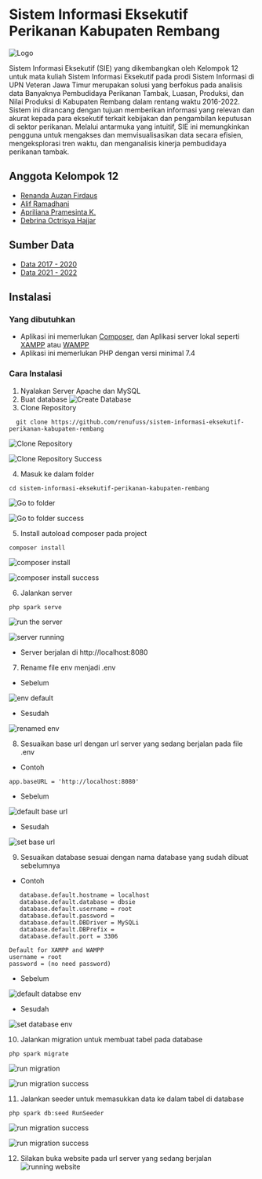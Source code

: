 
# Sistem Informasi Eksekutif Perikanan Kabupaten Rembang



![Logo](https://i.postimg.cc/Dyp9HhY7/logo-wide.png)

Sistem Informasi Eksekutif (SIE) yang dikembangkan oleh Kelompok 12 untuk mata kuliah Sistem Informasi Eksekutif pada prodi Sistem Informasi di UPN Veteran Jawa Timur merupakan solusi yang berfokus pada analisis data Banyaknya Pembudidaya Perikanan Tambak, Luasan, Produksi, dan Nilai Produksi di Kabupaten Rembang dalam rentang waktu 2016-2022. Sistem ini dirancang dengan tujuan memberikan informasi yang relevan dan akurat kepada para eksekutif terkait kebijakan dan pengambilan keputusan di sektor perikanan. Melalui antarmuka yang intuitif, SIE ini memungkinkan pengguna untuk mengakses dan memvisualisasikan data secara efisien, mengeksplorasi tren waktu, dan menganalisis kinerja pembudidaya perikanan tambak.

## Anggota Kelompok 12

- [Renanda Auzan Firdaus](https://www.github.com/renufuss)
- [Alif Ramadhani](#)
- [Apriliana Pramesinta K.](#)
- [Debrina Octrisya Hajjar](#)


## Sumber Data

 - [Data 2017 - 2020](https://rembangkab.bps.go.id/statictable/2023/06/25/815/banyaknya-pembudidaya-perikanan-tambak-luasan-produksi-dan-nilai-produksi-di-kabupaten-rembang-2016-2020.html)
 - [Data 2021 - 2022](https://rembangkab.bps.go.id/statictable/2023/06/25/816/banyaknya-pembudidaya-perikanan-tambak-luasan-produksi-dan-nilai-produksi-di-kabupaten-rembang-2021-2022.html)



## Instalasi

### Yang dibutuhkan

- Aplikasi ini memerlukan [Composer](https://getcomposer.org/), dan Aplikasi server lokal seperti [XAMPP](https://www.apachefriends.org/) atau [WAMPP](https://www.wampserver.com/en/)
- Aplikasi ini memerlukan PHP dengan versi minimal 7.4

### Cara Instalasi

1. Nyalakan Server Apache dan MySQL
2. Buat database
![Create Database](https://i.postimg.cc/SRNF9xjz/image.png)
3. Clone Repository
```
  git clone https://github.com/renufuss/sistem-informasi-eksekutif-perikanan-kabupaten-rembang
```
![Clone Repository](https://i.postimg.cc/JhwfqqG8/image.png)

![Clone Repository Success](https://i.postimg.cc/wvqbfbzC/image.png)

4. Masuk ke dalam folder
```
cd sistem-informasi-eksekutif-perikanan-kabupaten-rembang
```
![Go to folder](https://i.postimg.cc/k51hHv5D/image.png)

![Go to folder success](https://i.postimg.cc/bNhL3BR3/image.png)

5. Install autoload composer pada project
```
composer install
```
![composer install](https://i.postimg.cc/9QxpXFHn/image.png)

![composer install success](https://i.postimg.cc/j5fQhHwp/image.png)

6. Jalankan server
```
php spark serve
```
![run the server](https://i.postimg.cc/SxK6PFY7/image.png)

![server running](https://i.postimg.cc/bv71dZC3/image.png)

- Server berjalan di http://localhost:8080

7. Rename file env menjadi .env
- Sebelum

![env default](https://i.postimg.cc/VsTDnNSQ/image.png)
- Sesudah

![renamed env](https://i.postimg.cc/cCKh2pbb/image.png)

8. Sesuaikan base url dengan url server yang sedang berjalan pada file .env
- Contoh
```
app.baseURL = 'http://localhost:8080'
```
- Sebelum

![default base url](https://i.postimg.cc/9Qz9pdsL/image.png)
- Sesudah

![set base url](https://i.postimg.cc/G2j9rtZB/image.png)

9. Sesuaikan database sesuai dengan nama database yang sudah dibuat sebelumnya
 - Contoh
 ```
    database.default.hostname = localhost
    database.default.database = dbsie
    database.default.username = root
    database.default.password = 
    database.default.DBDriver = MySQLi
    database.default.DBPrefix =
    database.default.port = 3306
 ```
```
Default for XAMPP and WAMPP
username = root
password = (no need password)
```
 - Sebelum

![default databse env](https://i.postimg.cc/qqVfmxmy/image.png)
- Sesudah

![set database env](https://i.postimg.cc/bwY7FJRC/image.png)

10. Jalankan migration untuk membuat tabel pada database
```
php spark migrate
```
![run migration](https://i.postimg.cc/zGJytnMs/image.png)

![run migration success](https://i.postimg.cc/ryxzqnL6/image.png)

11. Jalankan seeder untuk memasukkan data ke dalam tabel di database
```
php spark db:seed RunSeeder
```
![run migration success](https://i.postimg.cc/MTyxJLfd/image.png)

![run migration success](https://i.postimg.cc/X72WWdXS/image.png)

12. Silakan buka website pada url server yang sedang berjalan
![running website](https://i.postimg.cc/GtL0wmCm/image.png)